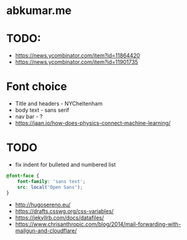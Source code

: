 abkumar.me
=====================

# TODO:
- https://news.ycombinator.com/item?id=11864420
- https://news.ycombinator.com/item?id=11901735

# Font choice
- Title and headers - NYCheltenham
- body text - sans serif
- nav bar - ?
- https://jaan.io/how-does-physics-connect-machine-learning/

# TODO
- fix indent for bulleted and numbered list

```css
@font-face {
    font-family: 'sans text';
    src: local('Open Sans');
}
```

- http://hugosereno.eu/
- https://drafts.csswg.org/css-variables/
- https://jekyllrb.com/docs/datafiles/
- https://www.chrisanthropic.com/blog/2014/mail-forwarding-with-mailgun-and-cloudflare/
